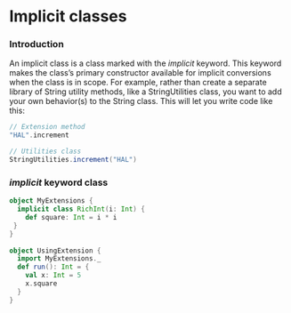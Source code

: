
# Implicit classes
### Introduction
An implicit class is a class marked with the _implicit_ keyword. This keyword makes the class’s primary constructor available for implicit conversions when the class is in scope. For example, rather than create a separate library of String utility methods, like a StringUtilities class, you want to add your own behavior(s) to the String class. This will let you write code like this:

```scala
// Extension method
"HAL".increment

// Utilities class
StringUtilities.increment("HAL")
```

### _implicit_ keyword class 

```scala
object MyExtensions {
  implicit class RichInt(i: Int) {
    def square: Int = i * i
 }
}
 
object UsingExtension {
  import MyExtensions._
  def run(): Int = {
    val x: Int = 5
    x.square
  }
}
```
